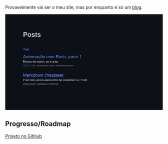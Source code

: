 Provavelmente vai ser o meu site, mas por enquanto é
só um [blog](https://yudi-azvd.github.io/blog).

<a href="https://yudi-azvd.github.io/blog">
  <img src="./.github/blog-home-screenshot.png" alt="página inicial do blog">
</a>

## Progresso/Roadmap

[Projeto no GitHub](https://github.com/yudi-azvd/yudi-azvd.github.io/projects/1)
